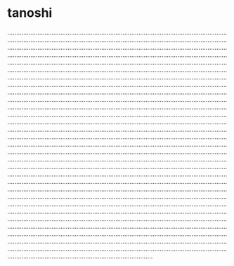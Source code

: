 # tanoshi

..........................................................................................................................................................................................................................................................................................................................................................................................................................................................................................................................................................................................................................................................................................................................................................................................................................................................................................................................................................................................................................................................................................................................................................................................................................................................................................................................................................................................................................................................................................................................................................................................................................................................................................................................................................................................................................................................................................................................................................................................................................................................................................................................................................................................................................................................................................................................................................................................................................................................................................................................................................................................................................................................................................................................................................................................................................................................................................................................................................................................................................................................................................................................................................................................................................................................................................................................................................................................................................................................................................................................................................................................................................................................................................................................................................................................................................................................................................................................................................